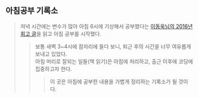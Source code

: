 ## 아침공부 기록소
>저녁 시간에는 변수가 많아 아침 6시에 기상해서 공부했다는 [이동욱님의 2016년 회고 글](https://brunch.co.kr/@jojoldu/2)을 읽고 아침 공부를 시작했다.
>>보통 새벽 3~4시에 잠자리에 들다 보니, 퇴근 후의 시간을 너무 여유롭게 보내고 있었다.  
>>아침 머리로 잘되는 일들(책 읽기)은 아침에 처리하고, 출근 이후에 코딩에 집중하고자 한다.  
>>>이 곳은 아침에 공부한 내용을 가볍게 정리하는 기록소가 될 것이다. 
